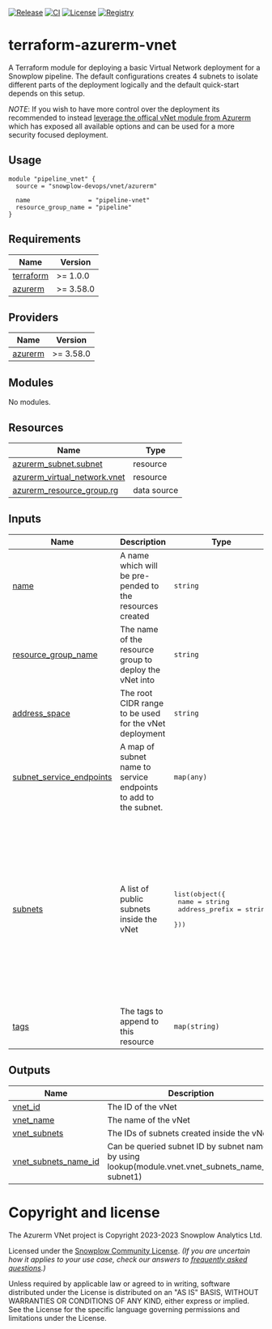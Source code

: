 [![Release][release-image]][release] [![CI][ci-image]][ci] [![License][license-image]][license] [![Registry][registry-image]][registry]

# terraform-azurerm-vnet

A Terraform module for deploying a basic Virtual Network deployment for a Snowplow pipeline. The default configurations creates 4 subnets to isolate different parts of the deployment logically and the default quick-start depends on this setup.

_NOTE_: If you wish to have more control over the deployment its recommended to instead [leverage the offical vNet module from Azurerm](https://github.com/Azure/terraform-azurerm-vnet/tree/main) which has exposed all available options and can be used for a more security focused deployment.

## Usage

```hcl
module "pipeline_vnet" {
  source = "snowplow-devops/vnet/azurerm"

  name                = "pipeline-vnet"
  resource_group_name = "pipeline"
}
```

## Requirements

| Name | Version |
|------|---------|
| <a name="requirement_terraform"></a> [terraform](#requirement\_terraform) | >= 1.0.0 |
| <a name="requirement_azurerm"></a> [azurerm](#requirement\_azurerm) | >= 3.58.0 |

## Providers

| Name | Version |
|------|---------|
| <a name="provider_azurerm"></a> [azurerm](#provider\_azurerm) | >= 3.58.0 |

## Modules

No modules.

## Resources

| Name | Type |
|------|------|
| [azurerm_subnet.subnet](https://registry.terraform.io/providers/hashicorp/azurerm/latest/docs/resources/subnet) | resource |
| [azurerm_virtual_network.vnet](https://registry.terraform.io/providers/hashicorp/azurerm/latest/docs/resources/virtual_network) | resource |
| [azurerm_resource_group.rg](https://registry.terraform.io/providers/hashicorp/azurerm/latest/docs/data-sources/resource_group) | data source |

## Inputs

| Name | Description | Type | Default | Required |
|------|-------------|------|---------|:--------:|
| <a name="input_name"></a> [name](#input\_name) | A name which will be pre-pended to the resources created | `string` | n/a | yes |
| <a name="input_resource_group_name"></a> [resource\_group\_name](#input\_resource\_group\_name) | The name of the resource group to deploy the vNet into | `string` | n/a | yes |
| <a name="input_address_space"></a> [address\_space](#input\_address\_space) | The root CIDR range to be used for the vNet deployment | `string` | `"10.0.0.0/16"` | no |
| <a name="input_subnet_service_endpoints"></a> [subnet\_service\_endpoints](#input\_subnet\_service\_endpoints) | A map of subnet name to service endpoints to add to the subnet. | `map(any)` | <pre>{<br>  "iglu1": [<br>    "Microsoft.Sql"<br>  ]<br>}</pre> | no |
| <a name="input_subnets"></a> [subnets](#input\_subnets) | A list of public subnets inside the vNet | <pre>list(object({<br>    name           = string<br>    address_prefix = string<br>  }))</pre> | <pre>[<br>  {<br>    "address_prefix": "10.0.1.0/24",<br>    "name": "collector-agw1"<br>  },<br>  {<br>    "address_prefix": "10.0.2.0/24",<br>    "name": "iglu-agw1"<br>  },<br>  {<br>    "address_prefix": "10.0.20.0/24",<br>    "name": "pipeline1"<br>  },<br>  {<br>    "address_prefix": "10.0.21.0/24",<br>    "name": "iglu1"<br>  }<br>]</pre> | no |
| <a name="input_tags"></a> [tags](#input\_tags) | The tags to append to this resource | `map(string)` | `{}` | no |

## Outputs

| Name | Description |
|------|-------------|
| <a name="output_vnet_id"></a> [vnet\_id](#output\_vnet\_id) | The ID of the vNet |
| <a name="output_vnet_name"></a> [vnet\_name](#output\_vnet\_name) | The name of the vNet |
| <a name="output_vnet_subnets"></a> [vnet\_subnets](#output\_vnet\_subnets) | The IDs of subnets created inside the vNet |
| <a name="output_vnet_subnets_name_id"></a> [vnet\_subnets\_name\_id](#output\_vnet\_subnets\_name\_id) | Can be queried subnet ID by subnet name by using lookup(module.vnet.vnet\_subnets\_name\_id, subnet1) |

# Copyright and license

The Azurerm VNet project is Copyright 2023-2023 Snowplow Analytics Ltd.

Licensed under the [Snowplow Community License](https://docs.snowplow.io/community-license-1.0). _(If you are uncertain how it applies to your use case, check our answers to [frequently asked questions](https://docs.snowplow.io/docs/contributing/community-license-faq/).)_

Unless required by applicable law or agreed to in writing, software
distributed under the License is distributed on an "AS IS" BASIS,
WITHOUT WARRANTIES OR CONDITIONS OF ANY KIND, either express or implied.
See the License for the specific language governing permissions and
limitations under the License.

[release]: https://github.com/snowplow-devops/terraform-azurerm-vnet/releases/latest
[release-image]: https://img.shields.io/github/v/release/snowplow-devops/terraform-azurerm-vnet

[ci]: https://github.com/snowplow-devops/terraform-azurerm-vnet/actions?query=workflow%3Aci
[ci-image]: https://github.com/snowplow-devops/terraform-azurerm-vnet/workflows/ci/badge.svg

[license]: https://docs.snowplow.io/docs/contributing/community-license-faq/
[license-image]: https://img.shields.io/badge/license-Snowplow--Community-blue.svg?style=flat

[registry]: https://registry.terraform.io/modules/snowplow-devops/vnet/azurerm/latest
[registry-image]: https://img.shields.io/static/v1?label=Terraform&message=Registry&color=7B42BC&logo=terraform

